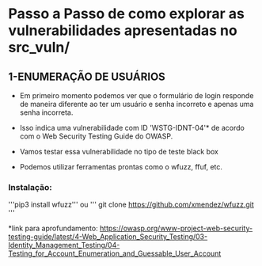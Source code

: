# Passo a Passo de como explorar as vulnerabilidades apresentadas no src_vuln/

## 1-ENUMERAÇÃO DE USUÁRIOS
- Em primeiro momento podemos ver que o formulário de login responde de maneira diferente ao ter um usuário e senha incorreto e apenas uma senha incorreta.
- Isso indica uma vulnerabilidade com ID 'WSTG-IDNT-04'* de acordo com o Web Security Testing Guide do OWASP.
- Vamos testar essa vulnerabilidade no tipo de teste black box

- Podemos utilizar ferramentas prontas como o wfuzz, ffuf, etc.
### Instalação:
'''pip3 install wfuzz''' ou ''' git clone https://github.com/xmendez/wfuzz.git '''



*link para aprofundamento: https://owasp.org/www-project-web-security-testing-guide/latest/4-Web_Application_Security_Testing/03-Identity_Management_Testing/04-Testing_for_Account_Enumeration_and_Guessable_User_Account
